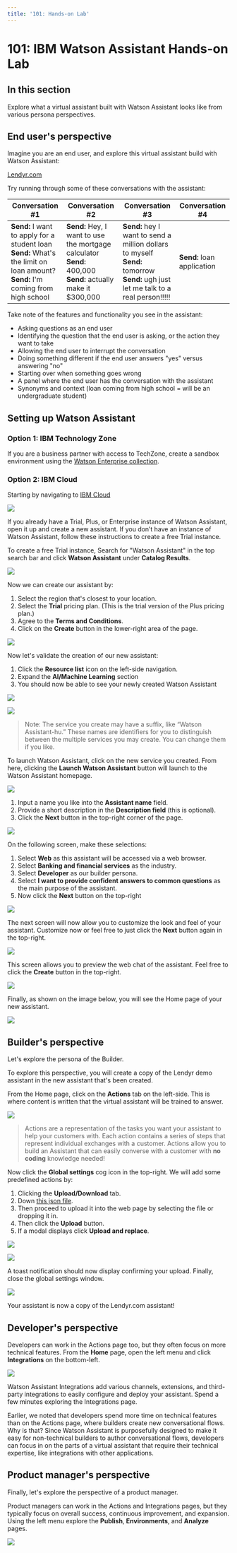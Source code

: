```yaml
---
title: '101: Hands-on Lab'
---
```


# 101: IBM Watson Assistant Hands-on Lab

## In this section

Explore what a virtual assistant built with Watson Assistant looks like from various persona
perspectives.

## End user's perspective

Imagine you are an end user, and explore this virtual assistant build with Watson Assistant:

[Lendyr.com](http://lendyr.com/)

Try running through some of these conversations with the assistant:

| Conversation #1                                                                                                                       | Conversation #2                                                                                                    | Conversation #3                                                                                                                          | Conversation #4            |
| ------------------------------------------------------------------------------------------------------------------------------------- | ------------------------------------------------------------------------------------------------------------------ | ---------------------------------------------------------------------------------------------------------------------------------------- | -------------------------- |
| **Send:** I want to apply for a student loan<br/>**Send:** What's the limit on loan amount?<br/>**Send:** I'm coming from high school | **Send:** Hey, I want to use the mortgage calculator<br/>**Send:** 400,000<br/>**Send:** actually make it $300,000 | **Send:** hey I want to send a million dollars to myself<br/>**Send:** tomorrow<br/>**Send:** ugh just let me talk to a real person!!!!! | **Send:** loan application |

Take note of the features and functionality you see in the assistant:

- Asking questions as an end user
- Identifying the question that the end user is asking, or the action they want to take
- Allowing the end user to interrupt the conversation
- Doing something different if the end user answers "yes" versus answering "no"
- Starting over when something goes wrong
- A panel where the end user has the conversation with the assistant
- Synonyms and context (loan coming from high school = will be an undergraduate
  student)

## Setting up Watson Assistant

### Option 1: IBM Technology Zone

If you are a business partner with access to TechZone, create a sandbox environment using the [Watson Enterprise collection](https://techzone.ibm.com/collection/watson-enterprise).

### Option 2: IBM Cloud

Starting by navigating to [IBM Cloud](https://cloud.ibm.com)

![](./images/101/image-003.png)

If you already have a Trial, Plus, or Enterprise instance of Watson Assistant, open it up and
create a new assistant. If you don’t have an instance of Watson Assistant, follow these
instructions to create a free Trial instance.

To create a free Trial instance, Search for "Watson Assistant" in the top search bar and click
**Watson Assistant** under **Catalog Results**.

![](./images/101/image-004.jpg)

Now we can create our assistant by:

1. Select the region that's closest to your location.
2. Select the **Trial** pricing plan. (This is the trial version of the Plus pricing plan.)
3. Agree to the **Terms and Conditions**.
4. Click on the **Create** button in the lower-right area of the page.

![](./images/101/image-005.jpg)

Now let's validate the creation of our new assistant:

1. Click the **Resource list** icon on the left-side navigation.
2. Expand the **AI/Machine Learning** section
3. You should now be able to see your newly created Watson Assistant

![](./images/101/image-006.jpg)

![](./images/101/image-007.png)

> Note: The service you create may have a suffix, like “Watson Assistant-hu.” These names are
> identifiers for you to distinguish between the multiple services you may create. You can change
> them if you like.

To launch Watson Assistant, click on the new service you created. From here, clicking the **Launch Watson Assistant** button will launch to the Watson Assistant homepage.

![](./images/101/image-008.jpg)

1. Input a name you like into the **Assistant name** field.
2. Provide a short description in the **Description field** (this is optional).
3. Click the **Next** button in the top-right corner of the page.

![](./images/101/image-010.jpg)

On the following screen, make these selections:

1. Select **Web** as this assistant will be accessed via a web browser.
2. Select **Banking and financial services** as the industry.
3. Select **Developer** as our builder persona.
4. Select **I want to provide confident answers to common questions** as the main purpose of the assistant.
5. Now click the **Next** button on the top-right

![](./images/101/image-013.jpg)

The next screen will now allow you to customize the look and feel of your assistant. Customize now or feel free to just click the **Next** button again in the top-right.

![](./images/101/image-014.jpg)

This screen allows you to preview the web chat of the assistant. Feel free to click the **Create** button in the top-right.

![](./images/101/image-015.jpg)

Finally, as shown on the image below, you will see the Home page of your new assistant.

![](./images/101/image-016.png)

## Builder's perspective

Let's explore the persona of the Builder.

To explore this perspective, you will create a copy of the Lendyr demo assistant in the new assistant that's been created.

From the Home page, click on the **Actions** tab on the left-side. This is where content is written that the virtual assistant will be trained to answer.

![](./images/101/image-018.jpg)

> Actions are a representation of the tasks you want your assistant to help your customers with.
> Each action contains a series of steps that represent individual exchanges with a customer.
> Actions allow you to build an Assistant that can easily converse with a customer with **no
> coding** knowledge needed!

Now click the **Global settings** cog icon in the top-right. We will add some predefined actions by:

1. Clicking the **Upload/Download** tab.
2. Down [this json file](https://raw.githubusercontent.com/CloudPak-Outcomes/Watson-Asst-Lab/main/action-skills/LendyrActions_v17_Live_lastchecked03Jan2023.json).
3. Then proceed to upload it into the web page by selecting the file or dropping it in.
4. Then click the **Upload** button.
5. If a modal displays click **Upload and replace**.

![](./images/101/image-021.png)

![](./images/101/image-022.png)

A toast notification should now display confirming your upload. Finally, close the global settings window.

![](./images/101/image-023.jpg)

Your assistant is now a copy of the Lendyr.com assistant!

## Developer's perspective

Developers can work in the Actions page too, but they often focus on more technical features. From the **Home** page, open the left menu and click **Integrations** on the bottom-left.

![](./images/101/image-026.jpg)

Watson Assistant Integrations add various channels, extensions, and third-party integrations to easily configure and deploy your assistant. Spend a few minutes exploring the Integrations page.

Earlier, we noted that developers spend more time on technical features than on the Actions page, where builders create new conversational flows. Why is that? Since Watson Assistant is purposefully designed to make it easy for non-technical builders to author conversational flows, developers can focus in on the parts of a virtual assistant that require their technical expertise, like integrations with other applications.

## Product manager's perspective

Finally, let's explore the perspective of a product manager.

Product managers can work in the Actions and Integrations pages, but they typically focus on overall success, continuous improvement, and expansion. Using the left menu explore the **Publish**, **Environments**, and **Analyze** pages.

![](./images/101/image-028.jpg)
